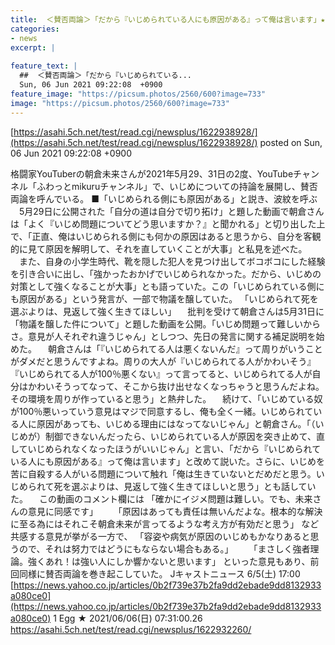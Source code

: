 ```yaml
---
title:  ＜賛否両論＞「だから『いじめられている人にも原因がある』って俺は言います」★2  
categories:
- news
excerpt: |
  
feature_text: |
  ##  ＜賛否両論＞「だから『いじめられている...
  Sun, 06 Jun 2021 09:22:08  +0900
feature_image: "https://picsum.photos/2560/600?image=733"
image: "https://picsum.photos/2560/600?image=733"
---
```


[https://asahi.5ch.net/test/read.cgi/newsplus/1622938928/](https://asahi.5ch.net/test/read.cgi/newsplus/1622938928/)
posted on Sun, 06 Jun 2021 09:22:08  +0900

<!--more-->

格闘家YouTuberの朝倉未来さんが2021年5月29、31日の2度、YouTubeチャンネル「ふわっとmikuruチャンネル」で、いじめについての持論を展開し、賛否両論を呼んでいる。 ■「いじめられる側にも原因がある」と説き、波紋を呼ぶ 　5月29日に公開された「自分の道は自分で切り拓け」と題した動画で朝倉さんは「よく『いじめ問題についてどう思いますか？』と聞かれる」と切り出した上で、「正直、俺はいじめられる側にも何かの原因はあると思うから、自分を客観的に見て原因を解明して、それを直していくことが大事」と私見を述べた。 　また、自身の小学生時代、靴を隠した犯人を見つけ出してボコボコにした経験を引き合いに出し、「強かったおかげでいじめられなかった。だから、いじめの対策として強くなることが大事」とも語っていた。この「いじめられている側にも原因がある」という発言が、一部で物議を醸していた。 「いじめられて死を選ぶよりは、見返して強く生きてほしい」 　批判を受けて朝倉さんは5月31日に「物議を醸した件について」と題した動画を公開。「いじめ問題って難しいからさ。意見が人それぞれ違うじゃん」としつつ、先日の発言に関する補足説明を始めた。 　朝倉さんは「『いじめられてる人は悪くないんだ』って周りがいうことがダメだと思うんですよね。周りの大人が『いじめられてる人がかわいそう』『いじめられてる人が100％悪くない』って言ってると、いじめられてる人が自分はかわいそうってなって、そこから抜け出せなくなっちゃうと思うんだよね。その環境を周りが作っていると思う」と熱弁した。 　続けて、「いじめている奴が100％悪いっていう意見はマジで同意するし、俺も全く一緒。いじめられている人に原因があっても、いじめる理由にはなってないじゃん」と朝倉さん。「（いじめが）制御できないんだったら、いじめられている人が原因を突き止めて、直していじめられなくなったほうがいいじゃん」と言い、「だから『いじめられている人にも原因がある』って俺は言います」と改めて説いた。さらに、いじめを苦に自殺する人がいる問題について触れ「俺は生きていないとだめだと思う。いじめられて死を選ぶよりは、見返して強く生きてほしいと思う」とも話していた。 　この動画のコメント欄には 「確かにイジメ問題は難しい。でも、未来さんの意見に同感です」 　　「原因はあっても責任は無いんだよな。根本的な解決に至る為にはそれこそ朝倉未来が言ってるような考え方が有効だと思う」 など共感する意見が挙がる一方で、 「容姿や病気が原因のいじめもかなりあると思うので、それは努力ではどうにもならない場合もある。」 　　「まさしく強者理論。強くあれ！は強い人にしか響かないと思います」 といった意見もあり、前回同様に賛否両論を巻き起こしていた。 Jキャストニュース 6/5(土) 17:00 [https://news.yahoo.co.jp/articles/0b2f739e37b2fa9dd2ebade9dd8132933a080ce0](https://news.yahoo.co.jp/articles/0b2f739e37b2fa9dd2ebade9dd8132933a080ce0) 1 Egg ★ 2021/06/06(日) 07:31:00.26 https://asahi.5ch.net/test/read.cgi/newsplus/1622932260/
